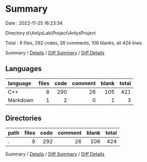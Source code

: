 # Summary

Date : 2022-11-25 16:23:34

Directory d:\\AnlysLab\\Project\\AnlysProject

Total : 9 files,  292 codes, 26 comments, 106 blanks, all 424 lines

Summary / [Details](details.md) / [Diff Summary](diff.md) / [Diff Details](diff-details.md)

## Languages
| language | files | code | comment | blank | total |
| :--- | ---: | ---: | ---: | ---: | ---: |
| C++ | 8 | 290 | 26 | 105 | 421 |
| Markdown | 1 | 2 | 0 | 1 | 3 |

## Directories
| path | files | code | comment | blank | total |
| :--- | ---: | ---: | ---: | ---: | ---: |
| . | 9 | 292 | 26 | 106 | 424 |

Summary / [Details](details.md) / [Diff Summary](diff.md) / [Diff Details](diff-details.md)